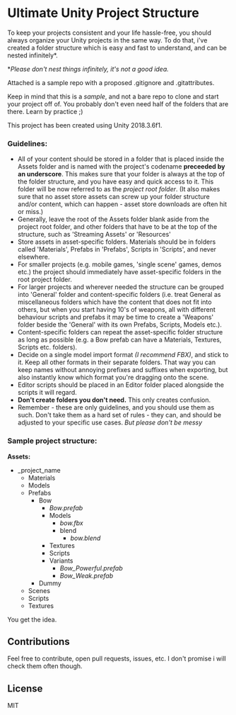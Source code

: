 # Ultimate Unity Project Structure

To keep your projects consistent and your life hassle-free, you should always organize your Unity projects in the same way.
To do that, i've created a folder structure which is easy and fast to understand, and can be nested infinitely*.

**Please don't nest things infinitely, it's not a good idea.*

Attached is a sample repo with a proposed .gitignore and .gitattributes.

 Keep in mind that this is a *sample*, and not a bare repo to clone and start your project off of. You probably don't even need half of the folders that are there. Learn by practice ;)

This project has been created using Unity 2018.3.6f1.

### Guidelines:
- All of your content should be stored in a folder that is placed inside the Assets folder and is named with the project's codename **preceeded by an underscore**. This makes sure that your folder is always at the top of the folder structure, and you have easy and quick access to it. This folder will be now referred to as the *project root folder*.
(It also makes sure that no asset  store assets can screw up your folder structure and/or content, which can happen - asset store downloads are often hit or miss.)
- Generally, leave the root of the Assets folder blank aside from the project root folder, and other folders that have to be at the top of the structure, such as 'Streaming Assets' or 'Resources'
- Store assets in asset-specific folders. Materials should be in folders called 'Materials', Prefabs in 'Prefabs', Scripts in 'Scripts', and never elsewhere.
- For smaller projects (e.g. mobile games, 'single scene' games, demos etc.) the project should immediately have asset-specific folders in the root project folder.
- For larger projects and wherever needed the structure can be grouped into 'General' folder and content-specific folders (i.e. treat General as miscellaneous folders which have the content that does not fit into others, but when you start having 10's of weapons, all with different behaviour scripts and prefabs it may be time to create a 'Weapons' folder beside the 'General' with its own Prefabs, Scripts, Models etc.).
- Content-specific folders can repeat the asset-specific folder structure as long as possible (e.g. a Bow prefab can have a Materials, Textures, Scripts etc. folders).
- Decide on a single model import format *(I recommend FBX)*, and stick to it. Keep all other formats in their separate folders. That way you can keep names without annoying prefixes and suffixes when exporting, but also instantly know which format you're dragging onto the scene.
- Editor scripts should be placed in an Editor folder placed alongside the scripts it will regard.
- **Don't create folders you don't need.** This only creates confusion.
- Remember - these are only guidelines, and you should use them as such. Don't take them as a hard set of rules - they can, and should be adjusted to your specific use cases. 
*But please don't be messy*

### Sample project structure:

**Assets:**
- _project_name
  - Materials
  - Models
  - Prefabs
    - Bow
      - *Bow.prefab*
      - Models
        - *bow.fbx*
        - blend
          - *bow.blend*
      - Textures
      - Scripts
      - Variants
        - *Bow_Powerful.prefab*
        - *Bow_Weak.prefab*
    - Dummy 
  - Scenes
  - Scripts
  - Textures

You get the idea.

Contributions
----
Feel free to contribute, open pull requests, issues, etc.
I don't promise i  will check them often though.

License
----

MIT
